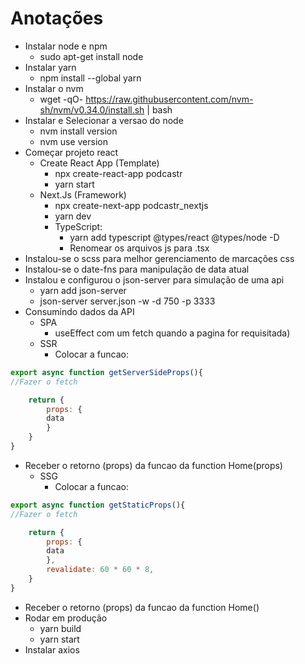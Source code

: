 # Anotações

-   Instalar node e npm
    -   sudo apt-get install node
-   Instalar yarn
    -   npm install --global yarn
-   Instalar o nvm
    -   wget -qO- https://raw.githubusercontent.com/nvm-sh/nvm/v0.34.0/install.sh | bash
-   Instalar e Selecionar a versao do node
    -   nvm install version
    -   nvm use version
-   Começar projeto react
    -   Create React App (Template)
        -   npx create-react-app podcastr
        -   yarn start
    -   Next.Js (Framework)
        -   npx create-next-app podcastr_nextjs
        -   yarn dev
        -   TypeScript:
            -   yarn add typescript @types/react @types/node -D
            -   Renomear os arquivos js para .tsx
-   Instalou-se o scss para melhor gerenciamento de marcações css
-   Instalou-se o date-fns para manipulação de data atual
-   Instalou e configurou o json-server para simulação de uma api
    -   yarn add json-server
    -   json-server server.json -w -d 750 -p 3333
-   Consumindo dados da API
    -   SPA
        -   useEffect com um fetch quando a pagina for requisitada)
    -   SSR
        - Colocar a funcao:
```javascript
export async function getServerSideProps(){
//Fazer o fetch

    return {
        props: {
        data
        }
    }
}

```
-
    Receber o retorno (props) da funcao da function Home(props)
    -   SSG
        -   Colocar a funcao:

```javascript
export async function getStaticProps(){
//Fazer o fetch

    return {
        props: {
        data
        },
        revalidate: 60 * 60 * 8,
    }
}

```
-
    Receber o retorno (props) da funcao da function Home()
-   Rodar em produção
    -   yarn build
    -   yarn start
-   Instalar axios